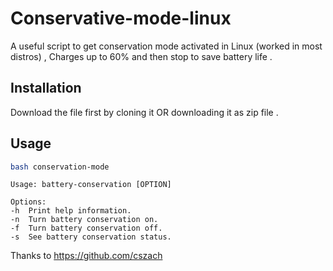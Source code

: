 # Conservative-mode-linux
A useful script to get conservation mode activated in Linux (worked in most distros) , Charges up to 60% and then stop to save battery life .
## Installation

Download the file first by cloning it OR downloading it as zip file .

## Usage

```bash
bash conservation-mode
```
```
Usage: battery-conservation [OPTION]

Options:
-h  Print help information.
-n  Turn battery conservation on.
-f  Turn battery conservation off.
-s  See battery conservation status.
```
Thanks to https://github.com/cszach
